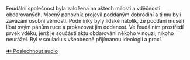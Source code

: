 
Feudální společnost byla založena na aktech milosti a vděčnosti obdarovaných. Mocný panovník projevil poddaným dobrodiní a ti mu byli zavázáni osobní věrností. Podmínky byly lidské natolik, že poddaní museli líbat svým pánům ruce a prokazovat jim oddanost. Ve feudálním prostředí prvek vděku, jenž je součástí aktu obdarování někoho v nouzi, nikoho neurážel. Byl v souladu s všeobecně přijímanou ideologií a praxí.

[🔊 Poslechnout audio](/data/7-paragraphs/audio/chapter_165/para_008-Feudln-spolenost-byla-zaloena-na-aktech-milost.mp3)
